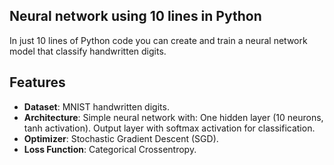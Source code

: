 ## Neural network using 10 lines in Python 

In just 10 lines of Python code you can create and train a neural network model that classify handwritten digits.

## Features

   - **Dataset**: MNIST handwritten digits.
   - **Architecture**: Simple neural network with:
        One hidden layer (10 neurons, tanh activation).
        Output layer with softmax activation for classification.
   - **Optimizer**: Stochastic Gradient Descent (SGD).
   - **Loss Function**: Categorical Crossentropy.
